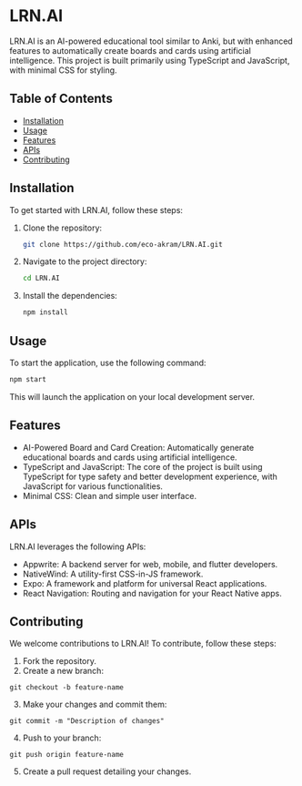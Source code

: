 # LRN.AI

LRN.AI is an AI-powered educational tool similar to Anki, but with enhanced features to automatically create boards and cards using artificial intelligence. This project is built primarily using TypeScript and JavaScript, with minimal CSS for styling.

## Table of Contents

- [Installation](#installation)
- [Usage](#usage)
- [Features](#features)
- [APIs](#apis)
- [Contributing](#contributing)

## Installation

To get started with LRN.AI, follow these steps:

1. Clone the repository:

    ```sh
    git clone https://github.com/eco-akram/LRN.AI.git
    ```

2. Navigate to the project directory:

    ```sh
    cd LRN.AI
    ```

3. Install the dependencies:

    ```sh
    npm install
    ```

## Usage

To start the application, use the following command:

```sh
npm start
```
This will launch the application on your local development server.

## Features

- AI-Powered Board and Card Creation: Automatically generate educational boards and cards using artificial intelligence.
- TypeScript and JavaScript: The core of the project is built using TypeScript for type safety and better development experience, with JavaScript for various functionalities.
- Minimal CSS: Clean and simple user interface.

## APIs
LRN.AI leverages the following APIs:

- Appwrite: A backend server for web, mobile, and flutter developers.
- NativeWind: A utility-first CSS-in-JS framework.
- Expo: A framework and platform for universal React applications.
- React Navigation: Routing and navigation for your React Native apps.

## Contributing

We welcome contributions to LRN.AI! To contribute, follow these steps:
1. Fork the repository.
2. Create a new branch:

```
git checkout -b feature-name
```

3. Make your changes and commit them:

```
git commit -m "Description of changes"
```

4. Push to your branch:

```
git push origin feature-name
```

5. Create a pull request detailing your changes.
